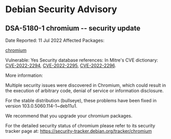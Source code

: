
Debian Security Advisory
========================


DSA-5180-1 chromium -- security update
--------------------------------------



Date Reported:
11 Jul 2022
Affected Packages:

[chromium](https://packages.debian.org/src:chromium)

Vulnerable:
Yes
Security database references:
In Mitre's CVE dictionary: [CVE-2022-2294](https://security-tracker.debian.org/tracker/CVE-2022-2294), [CVE-2022-2295](https://security-tracker.debian.org/tracker/CVE-2022-2295), [CVE-2022-2296](https://security-tracker.debian.org/tracker/CVE-2022-2296).  

More information:

Multiple security issues were discovered in Chromium, which could result
in the execution of arbitrary code, denial of service or information
disclosure.


For the stable distribution (bullseye), these problems have been fixed in
version 103.0.5060.114-1~deb11u1.


We recommend that you upgrade your chromium packages.


For the detailed security status of chromium please refer to
its security tracker page at:
<https://security-tracker.debian.org/tracker/chromium>





